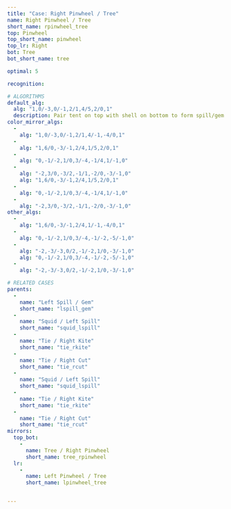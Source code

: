 ```yaml
---
title: "Case: Right Pinwheel / Tree"
name: Right Pinwheel / Tree
short_name: rpinwheel_tree
top: Pinwheel
top_short_name: pinwheel
top_lr: Right
bot: Tree
bot_short_name: tree

optimal: 5

recognition:

# ALGORITHMS
default_alg:
  alg: "1,0/-3,0/-1,2/1,4/5,2/0,1"
  description: Pair tent on top with shell on bottom to form spill/gem.
color_mirror_algs:
  -
    alg: "1,0/-3,0/-1,2/1,4/-1,-4/0,1"
  -
    alg: "1,6/0,-3/-1,2/4,1/5,2/0,1"
  -
    alg: "0,-1/-2,1/0,3/-4,-1/4,1/-1,0"
  -
    alg: "-2,3/0,-3/2,-1/1,-2/0,-3/-1,0"
    alg: "1,6/0,-3/-1,2/4,1/5,2/0,1"
  -
    alg: "0,-1/-2,1/0,3/-4,-1/4,1/-1,0"
  -
    alg: "-2,3/0,-3/2,-1/1,-2/0,-3/-1,0"
other_algs:
  -
    alg: "1,6/0,-3/-1,2/4,1/-1,-4/0,1"
  -
    alg: "0,-1/-2,1/0,3/-4,-1/-2,-5/-1,0"
  -
    alg: "-2,-3/-3,0/2,-1/-2,1/0,-3/-1,0"
    alg: "0,-1/-2,1/0,3/-4,-1/-2,-5/-1,0"
  -
    alg: "-2,-3/-3,0/2,-1/-2,1/0,-3/-1,0"

# RELATED CASES
parents:
  -
    name: "Left Spill / Gem"
    short_name: "lspill_gem"
  -
    name: "Squid / Left Spill"
    short_name: "squid_lspill"
  -
    name: "Tie / Right Kite"
    short_name: "tie_rkite"
  -
    name: "Tie / Right Cut"
    short_name: "tie_rcut"
  -
    name: "Squid / Left Spill"
    short_name: "squid_lspill"
  -
    name: "Tie / Right Kite"
    short_name: "tie_rkite"
  -
    name: "Tie / Right Cut"
    short_name: "tie_rcut"
mirrors:
  top_bot:
    -
      name: Tree / Right Pinwheel
      short_name: tree_rpinwheel
  lr:
    -
      name: Left Pinwheel / Tree
      short_name: lpinwheel_tree


---
```


